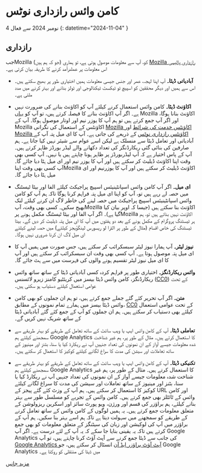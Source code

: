 # کامن وائس رازداری نوٹس

 4 نومبر 2024 سے فعال {: datetime="2024-11-04" }

## رازداری

جبMozilla  (جو کہ ہم ہیں) کو، آپ سے معلومات موصول ہوتی ہے، تو ہماری [Mozilla  رازداری پالیسی](https://www.mozilla.org/privacy) اس معلومات پر عملدرآمد کرنے کا طریقہ بیان کرتی ہے۔

* **آبادیاتی ڈیٹا۔** آپ اپنا لہجہ، عمر اور جنس جیسی معلومات ہمیں اختیاری طور پر بھیج سکتے ہیں۔ اس سے ہمیں اور دیگر محققین کو اسپیچ ٹو ٹیکسٹ ٹیکنالوجی اور ٹولز بنانے اور بہتر کرنے میں مدد ملتی ہے۔

* **اکاؤنٹ ڈیٹا۔** کامن وائس استعمال کرنے کیلئے آپ کو اکاؤنٹ بنانے کی ضرورت نہیں ہے۔ اگر آپ اکاؤنٹ بنانے کا فیصلہ کرتے ہیں، تو آپ کو [یہاں](https://commonvoice.mozilla.org/login) Mozilla اکاؤنٹ بنانا ہوگا، اور اگر آپ جمع کرتے ہیں تو ہم آپ کا یوزر نیم اور اوتار موصول ہوگا۔ آپ کے Mozilla اکاؤنٹس کے استعمال کی نگرانی [Mozilla اکاؤنٹس خدمت کی شرائط](https://www.mozilla.org/about/legal/terms/services/) اور [Mozilla اکاؤنٹس رازداری نوٹس](https://www.mozilla.org/privacy/mozilla-accounts/) کے ذریعے کی جاتی ہے۔ آپ کا ای میل پتہ آپ کے آبادیاتی اور تعامل ڈیٹا سے منسلک ہے لیکن اسے عوام سے شیئر نہیں کیا جاتا ہے۔ ہم صارفین کی بنائی گئی ریکارڈنگز کی تعداد دکھانے والے لیڈر بورڈز ظاہر کرتے ہیں۔ آپ کے پاس اختیار ہے کہ آپ لیڈربورڈز پر ظاہر ہونا چاہتے ہیں یا نہیں۔ آپ کسی بھی وقت اپنا اکاؤنٹ ڈیلیٹ کر سکتے ہیں اور آپ کا یوزر نیم اور ای میل ہٹا دیا جائے گا۔ آپ کسی بھی وقت اپناMozilla  اکاؤنٹ ڈیلیٹ کر سکتے ہیں اور آپ کا یوزرنیم اور ای میل ہٹا دیا جائے گا۔

* **ای میل۔** اگر آپ کامن وائس اسپانٹینیئس اسپیچ پراجیکٹ کیلئے الفا اور بیٹا ٹیسٹنگ میں حصہ لے رہے ہیں تو، آپ کو اپنا ای میل پتہ فراہم کرنا ہوگا تاکہ ہم آپ کو کامن وائس اسپانٹینیئس اسپیچ پراجیکٹ میں حصہ لینے کی خاطر لاگ ان کرنے کیلئے لنک بھیج سکیں۔ کسی بھی وقت، آپMozilla  اکاؤنٹ بنا سکتے ہیں (جیسا کہ اوپر بیان کیا گیا ہے)۔ اگر آپ الفا اور بیٹا ٹیسٹنگ مکمل ہونے پرMozilla  اکاؤنٹ نہیں بناتے ہیں تو، ہم ہر ٹیسٹنگ پروگرام کے مکمل ہونے کے بعد دو ہفتوں میں آپ کا ای میل پتہ ڈیلیٹ کر دیں گے۔ بیٹا ٹیسٹنگ کی خاص اقسام (مثال کے طور پر الٹرا لو ریسورس لینگؤیجز کیلئے) میں حصہ لینے کیلئے ای میل لاگ ان کرنا ضروری نہیں ہوگا۔

* **نیوز لیٹر۔** آپ ہمارا نیوز لیٹر سبسکرائب کر سکتے ہیں، جس صورت میں ہمیں آپ کا ای میل پتہ موصول ہوتا ہے۔ آپ کسی بھی وقت ان سبسکرائب کر سکتے ہیں اور آپ کا ای میل نیوز لیٹر تقسیم ہونے والوں کی فہرست میں سے ہٹ جائے گا۔

* **وائس ریکارڈنگز۔** اختیاری طور پر فراہم کردہ کسی آبادیاتی ڈیٹا کے ساتھ ساتھ وائس ریکارڈنگز، کامن وائس ڈیٹا بیسز میں کریئٹیو کامنز زیرو لائسنس ([CC0](https://creativecommons.org/publicdomain/zero/1.0/)) کے تحت عوامی استعمال کیلئے دستیاب ہو سکتی ہیں۔

* **متن۔** اگر آپ تحریر کئے گئے جملے جمع کرتے ہیں، تو ہم ان جملوں کو بھی کامن وائس ڈیٹا بیسز میں ہمارے تمام نمونوں کے مطابق، [CC0](https://creativecommons.org/publicdomain/zero/1.0/) کے تحت عوامی استعمال کیلئے بھی دستیاب کر سکتے ہیں۔ ہم ان جملوں کو آپ کے جمع کئے گئے آبادیاتی ڈیٹا کے ساتھ شریک نہیں کریں گے۔

* **تعاملی ڈیٹا۔** آپ کے کامن وائس ایپ یا ویب سائٹ کے ساتھ تعامل کے طریقے کو بہتر طریقے سے سمجھنے کیلئے ہم Google Analytics کا استعمال کرتے ہیں۔ مثال کے طور پر، ہم غیر شناخت شدہ معلومات جیسے آواز کے ان نمونوں کی تعداد جنہیں آپ نے ریکارڈ کیا یا سنا، بٹنز اور مینیوز کے ساتھ تعاملات اور سیشن کی مدت کا سراغ لگانے کیلئے کوکیز کا استعمال کر سکتے ہیں۔

* **تکنیکی ڈیٹا۔** آپ کے کامن وائس ایپ یا ویب سائٹ کے ساتھ تعامل کے طریقے کو بہتر طریقے سے سمجھنے کیلئے ہم Google Analytics کا استعمال کرتے ہیں۔ مثال کے طور پر، ہم غیر شناخت شدہ معلومات جیسے آواز کے ان نمونوں کی تعداد جنہیں آپ نے ریکارڈ کیا یا سنا، بٹنز اور مینیوز کے ساتھ تعاملات اور سیشن کی مدت کا سراغ لگانے کیلئے کوکیز کا استعمال کر سکتے ہیں۔ ہم آپ کے وزٹ کئے گئے پیجز کے URL اور کامن وائس کے ٹائٹلز بھی جمع کرتے ہیں۔ کامن وائس کے تجربے کو مسلسل طور سے بہتر بنانے کیلئے، ہم براؤزر کی قسم اور ورژن، ویو پورٹ سائز اور اسکرین ریزولوشن کے متعلق معلومات جمع کرتے ہیں۔ یہ ہمیں لوگوں کے کامن وائس کے ساتھ تعامل کرنے کے طریقے کو سمجھنے میں سہولت دیتا ہے تاکہ ہم اسے بہتر بنا سکیں۔ ہم آپ کے براؤزر میں آپ کی لوکیشن اور زبان کی سیٹنگز کے متعلق معلومات کو بھی جمع کرتے ہیں تاکہ یہ یقینی بنایا جا سکے کہ یہ آپ کے لئے درست ہے۔ اگر آپ Google Analytics کی جانب سے ڈیٹا جمع کرنے سے آپٹ آؤٹ کرنا چاہتے ہیں، تو آپ [Google Analytics  آپٹ آؤٹ براؤزر ایڈ آن](https://tools.google.com/dlpage/gaoptout) انسٹال کر سکتے ہیں، جو Google Analytics میں ڈیٹا کی منتقلی کو روکتا ہے۔

 [مزید جانیں](https://github.com/common-voice/common-voice/blob/main/docs/data_dictionary.md)

